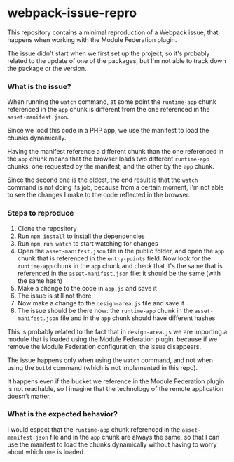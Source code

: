 # webpack-issue-repro

This repository contains a minimal reproduction of a Webpack issue, that happens when working with the Module Federation plugin. 

The issue didn't start when we first set up the project, so it's probably related to the update of one of the packages, but I'm not able to track down the package or the version.

### What is the issue?
When running the `watch` command, at some point the `runtime-app` chunk referenced in the `app` chunk is different from the one referenced in the `asset-manifest.json`. 

Since we load this code in a PHP app, we use the manifest to load the chunks dynamically. 

Having the manifest reference a different chunk than the one referenced in the `app` chunk means that the browser loads two different `runtime-app` chunks, one requested by the manifest, and the other by the `app` chunk.

Since the second one is the oldest, the end result is that the `watch` command is not doing its job, because from a certain moment, I'm not able to see the changes I make to the code reflected in the browser.

### Steps to reproduce
1. Clone the repository
2. Run `npm install` to install the dependencies
3. Run `npm run watch` to start watching for changes
4. Open the `asset-manifest.json` file in the public folder, and open the `app` chunk that is referenced in the `entry-points` field. Now look for the `runtime-app` chunk in the `app` chunk and check that it's the same that is referenced in the `asset-manifest.json` file: it should be the same (with the same hash)
5. Make a change to the code in `app.js` and save it
6. The issue is still not there
7. Now make a change to the `design-area.js` file and save it
8. The issue should be there now: the `runtime-app` chunk in the `asset-manifest.json` file and in the `app` chunk should have different hashes

This is probably related to the fact that in `design-area.js` we are importing a module that is loaded using the Module Federation plugin, because if we remove the Module Federation configuration, the issue disappears.

The issue happens only when using the `watch` command, and not when using the `build` command (which is not implemented in this repo).

It happens even if the bucket we reference in the Module Federation plugin is not reachable, so I imagine that the technology of the remote application doesn't matter.

### What is the expected behavior?
I would espect that the `runtime-app` chunk referenced in the `asset-manifest.json` file and in the `app` chunk are always the same, so that I can use the manifest to load the chunks dynamically without having to worry about which one is loaded.
